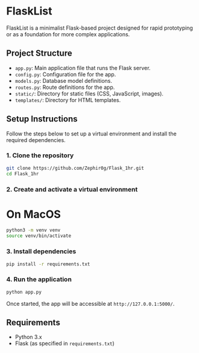# FlaskList

FlaskList is a minimalist Flask-based project designed for rapid prototyping or as a foundation for more complex applications.

## Project Structure

- `app.py`: Main application file that runs the Flask server.
- `config.py`: Configuration file for the app.
- `models.py`: Database model definitions.
- `routes.py`: Route definitions for the app.
- `static/`: Directory for static files (CSS, JavaScript, images).
- `templates/`: Directory for HTML templates.

## Setup Instructions

Follow the steps below to set up a virtual environment and install the required dependencies.

### 1. Clone the repository

```bash
git clone https://github.com/Zephir0g/Flask_1hr.git
cd Flask_1hr
```

### 2. Create and activate a virtual environment
# On MacOS
```bash
python3 -m venv venv
source venv/bin/activate
```

### 3. Install dependencies

```bash
pip install -r requirements.txt
```

### 4. Run the application

```bash
python app.py
```

Once started, the app will be accessible at `http://127.0.0.1:5000/`.

## Requirements

- Python 3.x
- Flask (as specified in `requirements.txt`)

